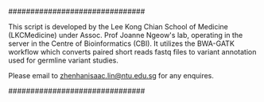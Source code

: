 ###############################

This script is developed by the Lee Kong Chian School of Medicine (LKCMedicine) under Assoc. Prof Joanne Ngeow's lab, operating in the server in the Centre of Bioinformatics (CBI). It utilizes the BWA-GATK workflow which converts paired short reads fastq files to variant annotation used for germline variant studies.

Please email to zhenhanisaac.lin@ntu.edu.sg for any enquires.

###############################
